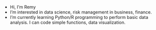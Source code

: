 - Hi, I’m Remy
- I’m interested in data science, risk management in business, finance.
- I’m currently learning Python/R programming to perform basic data analysis. I can code simple functions, data visualization.

<!---
remy419/remy419 is a ✨ special ✨ repository because its `README.md` (this file) appears on your GitHub profile.
You can click the Preview link to take a look at your changes.
--->
